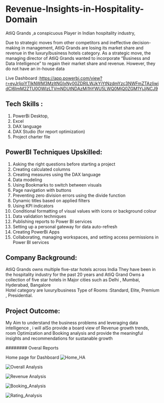 # Revenue-Insights-in-Hospitality-Domain

AtliQ Grands ,a conspicuous Player in Indian hospitality industry,

Due to strategic moves from other competitors and ineffective decision-making in management, AtliQ Grands are losing its market share and revenue in the luxury/business hotels category.
 As a strategic move, the managing director of AtliQ Grands wanted to incorporate “Business and Data Intelligence” to regain their market share and revenue. However, they do not have an in-house data
 

Live Dashboard :https://app.powerbi.com/view?r=eyJrIjoiYTlkNWM3MzItNGIxNy00ZDRlLWJkYjYtNzdmYzc3NWFmZTAzIiwidCI6ImM2ZTU0OWIzLTVmNDUtNDAzMi1hYWU5LWQ0MjQ0ZGM1YjJjNCJ9

## Tech Skills :

1. PowerBi Desktop,
2. Excel
3. DAX language
4. DAX Studio (for report optimization)
5. Project charter file

## PowerBI Techniques Upskilled:

1. Asking the right questions before starting a project
2. Creating calculated columns
3. Creating measures using the DAX language
4. Data modeling
5. Using Bookmarks to switch between visuals
6. Page navigation with buttons
7. Preventing zero division errors using the divide function
8. Dynamic titles based on applied filters
9. Using KPI indicators
10. Conditional formatting of visual values with icons or background colour
11. Data validation techniques
12. Publishing reports to Power BI services
13. Setting up a personal gateway for data auto-refresh
14. Creating PowerBi Apps
15. Collaborating, managing workspaces, and setting access permissions in Power BI services

## Company Background:

AtliQ Grands owns multiple five-star hotels across India
They have been in the hospitality industry for the past 20 years and 
AtliQ Grand Owns a collection of five star hotels in Major cities such as Delhi , Mumbai, Hyderabad, Bangalore  
Hotel category are luxury/business
Type of Rooms :Standard, Elite, Premium , Presidential.

## Project Outcome:

My Aim to understand the  business problems and leveraging data intelligence , i will  alSo provide a board view of Revenue growth trends, room  Optimization and Booking analysis and provide the meaningful insights and recommendations for sustanable growth 

######## Overal Reports 

 Home page for Dashboard
 ![Home_HA](https://github.com/Rajeswari-kotha/Revenue-Insights-in-Hospitality-Domain/assets/162559903/810cabb1-8196-40df-8fc8-bcaab862e02f)

 ![Overall Analysis](https://github.com/Rajeswari-kotha/Revenue-Insights-in-Hospitality-Domain/assets/162559903/6ee0c847-de92-4000-9d70-80556f769cd2)

 ![Revenue Analysis](https://github.com/Rajeswari-kotha/Revenue-Insights-in-Hospitality-Domain/assets/162559903/b00cc9da-61eb-49b8-8e0f-6bbd2eeebc2d)

 ![Booking_Analysis](https://github.com/Rajeswari-kotha/Revenue-Insights-in-Hospitality-Domain/assets/162559903/71256a07-f432-42db-bcf1-9d07da33a2c8)

 ![Rating_Analysis](https://github.com/Rajeswari-kotha/Revenue-Insights-in-Hospitality-Domain/assets/162559903/9740c03c-6021-497a-8d2e-741f950bf3c6)

 

 
 

